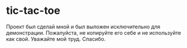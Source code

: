 # tic-tac-toe

Проект был сделай мной и был выложен исключительно для демонстрации. 
Пожалуйста, не копируйте его себе и не используйте как свой. Уважайте мой труд.
Спасибо.
